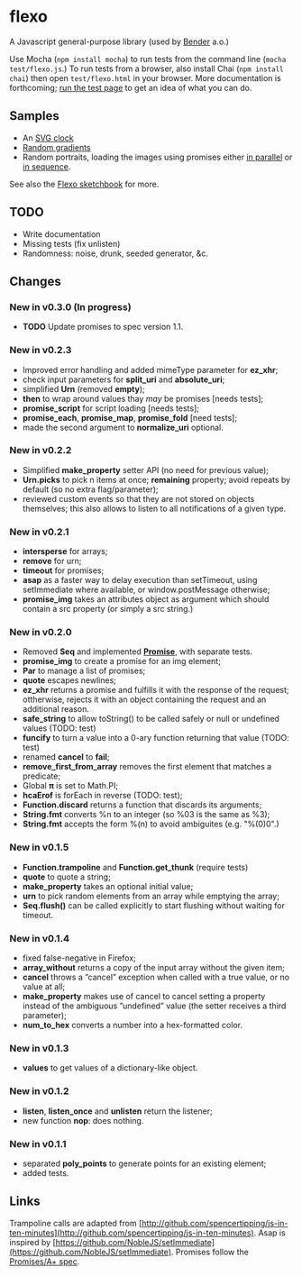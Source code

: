 flexo
=====

A Javascript general-purpose library (used by
[Bender](http://bender.igel.co.jp/) a.o.)

Use Mocha (`npm install mocha`) to run tests from the command line (`mocha
test/flexo.js`.) To run tests from a browser, also install Chai (`npm install
chai`) then open `test/flexo.html` in your browser. More documentation is
forthcoming; [run the test page](http://romulusetrem.us/flexo/test/flexo.html)
to get an idea of what you can do.


## Samples

* An [SVG clock](http://www.romulusetrem.us/flexo/sketchbook/20131010/clock.svg)
* [Random gradients](http://www.romulusetrem.us/flexo/samples/gradients.svg)
* Random portraits, loading the images using promises either [in parallel](http://www.romulusetrem.us/flexo/samples/portraits.html) or [in sequence](http://www.romulusetrem.us/flexo/samples/portraits.html?par=false).

See also the [Flexo sketchbook](http://romulusetrem.us/flexo/sketchbook) for more.

## TODO

* Write documentation
* Missing tests (fix unlisten)
* Randomness: noise, drunk, seeded generator, &c.


## Changes

### New in v0.3.0 (In progress)

* **TODO** Update promises to spec version 1.1.

### New in v0.2.3

* Improved error handling and added mimeType parameter for **ez_xhr**;
* check input parameters for **split_uri** and **absolute_uri**;
* simplified **Urn** (removed **empty**);
* **then** to wrap around values thay *may* be promises [needs tests];
* **promise_script** for script loading [needs tests];
* **promise_each**, **promise_map**, **promise_fold** [need tests];
* made the second argument to **normalize_uri** optional.

### New in v0.2.2

* Simplified **make_property** setter API (no need for previous value);
* **Urn.picks** to pick n items at once; **remaining** property; avoid repeats
  by default (so no extra flag/parameter);
* reviewed custom events so that they are not stored on objects themselves;
  this also allows to listen to all notifications of a given type.

### New in v0.2.1

* **intersperse** for arrays;
* **remove** for urn;
* **timeout** for promises;
* **asap** as a faster way to delay execution than setTimeout, using
  setImmediate where available, or window.postMessage otherwise;
* **promise_img** takes an attributes object as argument which should contain a
  src property (or simply a src string.)

### New in v0.2.0

* Removed **Seq** and implemented [**Promise**](http://promises-aplus.github.io/promises-spec/), with separate tests.
* **promise_img** to create a promise for an img element;
* **Par** to manage a list of promises;
* **quote** escapes newlines;
* **ez_xhr** returns a promise and fulfills it with the response of the request;
  ottherwise, rejects it with an object containing the request and an additional
  reason.
* **safe_string** to allow toString() to be called safely or null or undefined
  values (TODO: test)
* **funcify** to turn a value into a 0-ary function returning that value (TODO:
  test)
* renamed **cancel** to **fail**;
* **remove_first_from_array** removes the first element that matches a
  predicate;
* Global **π** is set to Math.PI;
* **hcaErof** is forEach in reverse (TODO: test);
* **Function.discard** returns a function that discards its arguments;
* **String.fmt** converts %n to an integer (so %03 is the same as %3);
* **String.fmt** accepts the form %(n) to avoid ambiguites (e.g. "%(0)0".)

### New in v0.1.5

* **Function.trampoline** and **Function.get_thunk** (require tests)
* **quote** to quote a string;
* **make_property** takes an optional initial value;
* **urn** to pick random elements from an array while emptying the array;
* **Seq.flush()** can be called explicitly to start flushing without waiting for
  timeout.

### New in v0.1.4

* fixed false-negative in Firefox;
* **array_without** returns a copy of the input array without the given item;
* **cancel** throws a ”cancel” exception when called with a true value, or no
  value at all;
* **make_property** makes use of cancel to cancel setting a property instead of
  the ambiguous ”undefined” value (the setter receives a third parameter);
* **num_to_hex** converts a number into a hex-formatted color.

### New in v0.1.3

* **values** to get values of a dictionary-like object.

### New in v0.1.2

* **listen**, **listen_once** and **unlisten** return the listener;
* new function **nop**: does nothing.

### New in v0.1.1

* separated **poly_points** to generate points for an existing element;
* added tests.


## Links

Trampoline calls are adapted from 
[http://github.com/spencertipping/js-in-ten-minutes](http://github.com/spencertipping/js-in-ten-minutes).
Asap is inspired by [https://github.com/NobleJS/setImmediate](https://github.com/NobleJS/setImmediate).
Promises follow the [Promises/A+ spec](http://promises-aplus.github.io/promises-spec/).
